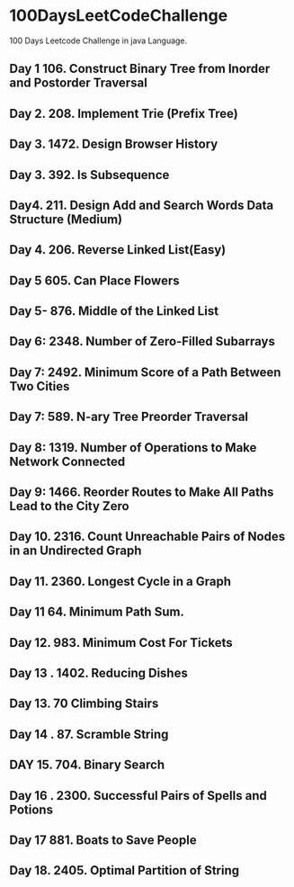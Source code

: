 # 100DaysLeetCodeChallenge
100 Days Leetcode Challenge in java Language.

## Day 1 106. Construct Binary Tree from Inorder and Postorder Traversal
## Day 2. 208. Implement Trie (Prefix Tree)
## Day 3. 1472. Design Browser History
## Day 3. 392. Is Subsequence
## Day4. 211. Design Add and Search Words Data Structure (Medium)
## Day 4. 206. Reverse Linked List(Easy)
## Day 5 605. Can Place Flowers
## Day 5- 876. Middle of the Linked List
## Day 6: 2348. Number of Zero-Filled Subarrays
## Day 7:   2492. Minimum Score of a Path Between Two Cities
## Day 7: 589. N-ary Tree Preorder Traversal
## Day 8: 1319. Number of Operations to Make Network Connected
## Day 9: 1466. Reorder Routes to Make All Paths Lead to the City Zero
## Day 10. 2316. Count Unreachable Pairs of Nodes in an Undirected Graph
## Day 11. 2360. Longest Cycle in a Graph
## Day 11 64. Minimum Path Sum.
## Day 12.  983. Minimum Cost For Tickets
## Day 13 . 1402. Reducing Dishes
## Day 13. 70 Climbing Stairs
## Day 14 .  87. Scramble String
## DAY 15.  704. Binary Search
## Day 16 .  2300. Successful Pairs of Spells and Potions
## Day 17  881. Boats to Save People
## Day 18.  2405. Optimal Partition of String


